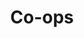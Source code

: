 ---
layout: collection
title: "Co-ops"
collection: coops
entries_layout: grid
classes: wide
show_excerpts: true
---